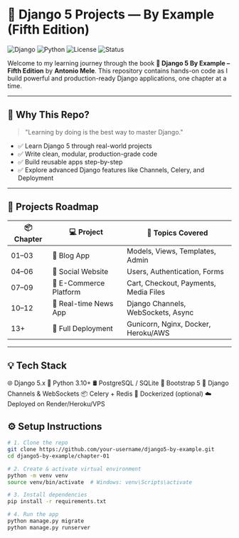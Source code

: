 # 🚀 Django 5 Projects — By Example (Fifth Edition)

![Django](https://img.shields.io/badge/Django-5.0-green?style=flat&logo=django)
![Python](https://img.shields.io/badge/Python-3.10+-blue?style=flat&logo=python)
![License](https://img.shields.io/badge/license-MIT-lightgrey)
![Status](https://img.shields.io/badge/status-Learning-orange)

Welcome to my learning journey through the book **📘 Django 5 By Example – Fifth Edition** by **Antonio Mele**. This repository contains hands-on code as I build powerful and production-ready Django applications, one chapter at a time.

---

## 🧠 Why This Repo?

> "Learning by doing is the best way to master Django."

- ✅ Learn Django 5 through real-world projects  
- ✅ Write clean, modular, production-grade code  
- ✅ Build reusable apps step-by-step  
- ✅ Explore advanced Django features like Channels, Celery, and Deployment  

---

## 📂 Projects Roadmap

| 📦 Chapter | 💻 Project                          | 📌 Topics Covered                        |
|------------|-------------------------------------|------------------------------------------|
| 01–03      | 📝 Blog App                         | Models, Views, Templates, Admin          |
| 04–06      | 👥 Social Website                   | Users, Authentication, Forms             |
| 07–09      | 🛒 E-Commerce Platform              | Cart, Checkout, Payments, Media Files    |
| 10–12      | 📰 Real-time News App               | Django Channels, WebSockets, Async       |
| 13+        | 🚀 Full Deployment                  | Gunicorn, Nginx, Docker, Heroku/AWS      |

---
## 💡 Tech Stack
🌐 Django 5.x
🐍 Python 3.10+
🛢️ PostgreSQL / SQLite
🧰 Bootstrap 5
🔌 Django Channels & WebSockets
📦 Celery + Redis
🐳 Dockerized (optional)
☁️ Deployed on Render/Heroku/VPS


## ⚙️ Setup Instructions

```bash
# 1. Clone the repo
git clone https://github.com/your-username/django5-by-example.git
cd django5-by-example/chapter-01

# 2. Create & activate virtual environment
python -m venv venv
source venv/bin/activate  # Windows: venv\Scripts\activate

# 3. Install dependencies
pip install -r requirements.txt

# 4. Run the app
python manage.py migrate
python manage.py runserver
